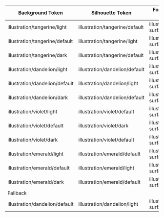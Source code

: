
| Background Token               | Silhouette Token               | Foreground Token              |
| ------------------------------ | ------------------------------ | ----------------------------- |
| illustration/tangerine/light   | illustration/tangerine/default | illustration/on-surface-dark  |
| illustration/tangerine/default | illustration/tangerine/light   | illustration/on-surface-dark  |
| illustration/tangerine/dark    | illustration/tangerine/default | illustration/on-surface-light |
| illustration/dandelion/light   | illustration/dandelion/default | illustration/on-surface-dark  |
| illustration/dandelion/default | illustration/dandelion/light   | illustration/on-surface-dark  |
| illustration/dandelion/dark    | illustration/dandelion/default | illustration/on-surface-dark  |
| illustration/violet/light      | illustration/violet/default    | illustration/on-surface-dark  |
| illustration/violet/default    | illustration/violet/dark       | illustration/on-surface-light |
| illustration/violet/dark       | illustration/violet/default    | illustration/on-surface-light |
| illustration/emerald/light     | illustration/emerald/default   | illustration/on-surface-dark  |
| illustration/emerald/default   | illustration/emerald/light     | illustration/on-surface-dark  |
| illustration/emerald/dark      | illustration/emerald/default   | illustration/on-surface-light |
| Fallback                       |                                |                               |
| illustration/dandelion/default | illustration/dandelion/light    | illustration/on-surface-dark  |